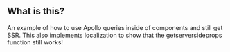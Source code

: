 ## What is this?

An example of how to use Apollo queries inside of components and still get SSR.
This also implements localization to show that the getserversideprops function still works!

